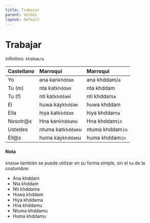 ```yaml
---
title: Trabajar
parent: Verbos
layout: default
---
```


# Trabajar

infinitivo: `khddam/a`

| Castellano | Marroquí           | Marroquí         |
|:-----------|:-------------------|:-----------------|
| Yo         | ana kan`khddam`    | ana khddam/`a`   |
| Tu (m)     | nta kat`khddam`    | nta khddam       |
| Tu (f)     | nti kat`khddam`i   | nti khddam`a`    |
| El         | huwa kay`khddam`   | huwa khddam      |
| Ella       | hiya kat`khddam`   | hiya khddam`a`   |
| Nosotr@s   | Hna kan`khddam`u   | Hna khddam`in`   |
| Ustedes    | ntuma kat`khddam`u | ntuma khddam`in` |
| Ell@s      | huma kay`khddam`u  | huma khddam`in`  |

#### Nota
`khddam` también se puede utilizar en su forma simple, sin el `ka` de la costumbre:
- Ana khddam
- Nta khddam
- Nti khddama
- Huwa khddam
- Hiya khddama 
- Hna khddamu
- Ntuma khddamu
- Huma khddamu